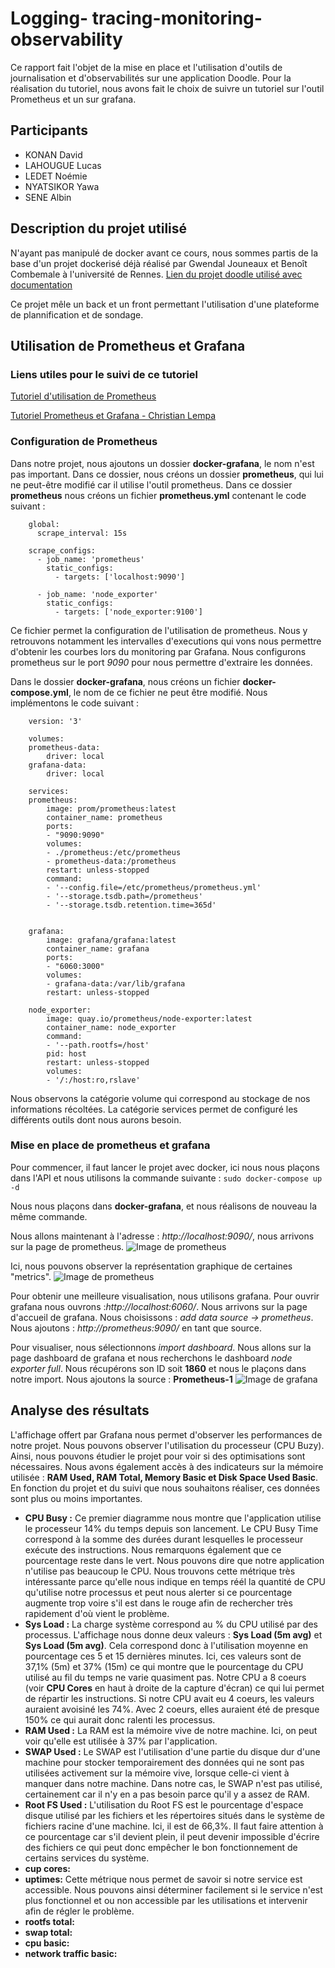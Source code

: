 # **Logging- tracing-monitoring-observability**

Ce rapport fait l'objet  de la mise en place et l'utilisation d'outils de journalisation et d'observabilités sur une application Doodle. Pour la réalisation du tutoriel, nous avons fait le choix de suivre un tutoriel sur l'outil Prometheus et un sur grafana.

## Participants
- KONAN David
- LAHOUGUE Lucas 
- LEDET Noémie 
- NYATSIKOR Yawa  
- SENE Albin 

 
## Description du projet utilisé

N'ayant pas manipulé de docker avant ce cours, nous sommes partis de la base d'un projet dockerisé déjà réalisé par Gwendal Jouneaux et Benoît Combemale à l'université de Rennes. 
[Lien du projet doodle utilisé avec documentation](https://github.com/nledet/DevOps)

Ce projet mêle un back et un front permettant l'utilisation d'une plateforme de plannification et de sondage. 

##  Utilisation de Prometheus et Grafana

### Liens utiles pour le suivi de ce tutoriel
[Tutoriel d'utilisation de Prometheus](https://prometheus.io/docs/prometheus/latest/getting_started/)

[Tutoriel Prometheus et Grafana - Christian Lempa](https://www.youtube.com/watch?v=9TJx7QTrTyo)

### Configuration de Prometheus 
Dans notre projet, nous ajoutons un dossier **docker-grafana**, le nom n'est pas important. Dans ce dossier, nous créons un dossier **prometheus**, qui lui ne peut-être modifié car il utilise l'outil prometheus. Dans ce dossier **prometheus** nous créons un fichier **prometheus.yml** contenant le code suivant : 
```
    global:
      scrape_interval: 15s 
    
    scrape_configs:
      - job_name: 'prometheus'
        static_configs:
          - targets: ['localhost:9090']

      - job_name: 'node_exporter'
        static_configs:
          - targets: ['node_exporter:9100']
```
Ce fichier permet la configuration de l'utilisation de prometheus. Nous y retrouvons notamment les intervalles d'executions qui vons nous permettre d'obtenir les courbes lors du monitoring par Grafana. Nous configurons prometheus sur le port *9090* pour nous permettre d'extraire les données. 


Dans le dossier **docker-grafana**, nous créons un fichier **docker-compose.yml**, le nom de ce fichier ne peut être modifié. Nous implémentons le code suivant : 
```
    version: '3'

    volumes:
    prometheus-data:
        driver: local
    grafana-data:
        driver: local

    services:
    prometheus:
        image: prom/prometheus:latest
        container_name: prometheus
        ports:
        - "9090:9090"
        volumes:
        - ./prometheus:/etc/prometheus
        - prometheus-data:/prometheus
        restart: unless-stopped
        command:
        - '--config.file=/etc/prometheus/prometheus.yml'
        - '--storage.tsdb.path=/prometheus'
        - '--storage.tsdb.retention.time=365d'


    grafana:
        image: grafana/grafana:latest
        container_name: grafana
        ports:
        - "6060:3000"
        volumes:
        - grafana-data:/var/lib/grafana
        restart: unless-stopped

    node_exporter:
        image: quay.io/prometheus/node-exporter:latest
        container_name: node_exporter
        command:
        - '--path.rootfs=/host'
        pid: host
        restart: unless-stopped
        volumes:
        - '/:/host:ro,rslave'
```
Nous observons la catégorie volume qui correspond au stockage de nos informations récoltées. La catégorie services permet de configuré les différents outils dont nous aurons besoin. 

### Mise en place de prometheus et grafana
Pour commencer, il faut lancer le projet avec docker, ici nous nous plaçons dans l'API et nous utilisons la commande suivante : 
`sudo docker-compose up -d`

Nous nous plaçons dans **docker-grafana**, et nous réalisons de nouveau la même commande. 

Nous allons maintenant à l'adresse : *http://localhost:9090/*, nous arrivons sur la page de prometheus. 
![Image de prometheus](prometheus.png)

Ici, nous pouvons observer la représentation graphique de certaines "metrics". 
![Image de prometheus](pro.png)

Pour obtenir une meilleure visualisation, nous utilisons grafana. Pour ouvrir grafana nous ouvrons :*http://localhost:6060/*. Nous arrivons sur la page d'accueil de grafana. Nous choisissons : *add data source -> prometheus*. Nous ajoutons : *http://prometheus:9090/* en tant que source. 


Pour visualiser, nous sélectionnons *import dashboard*. Nous allons sur la page dashboard de grafana et nous recherchons le dashboard *node exporter full*. Nous récupérons son ID soit **1860** et nous le plaçons dans notre import. Nous ajoutons la source : **Prometheus-1** 
![Image de grafana](grafana.png)
## Analyse des résultats
L'affichage offert par Grafana nous permet d'observer les performances de notre projet. Nous pouvons observer l'utilisation du processeur (CPU Buzy). Ainsi, nous pouvons étudier le projet pour voir si des optimisations sont nécessaires. Nous avons également accès à des indicateurs sur la mémoire utilisée : **RAM Used, RAM Total, Memory Basic et Disk Space Used Basic**. En fonction du projet et du suivi que nous souhaitons réaliser, ces données sont plus ou moins importantes.

- **CPU Busy :** Ce premier diagramme nous montre que l'application utilise le processeur 14% du temps depuis son lancement. Le CPU Busy Time correspond à la somme des durées durant lesquelles le processeur exécute des instructions. Nous remarquons également que ce pourcentage reste dans le vert. Nous pouvons dire que notre application n'utilise pas beaucoup le CPU. Nous trouvons cette métrique  très intéressante parce qu'elle nous indique en temps réél la quantité de CPU qu'utilise notre processus et peut nous alerter si ce pourcentage augmente trop voire s'il est dans le rouge afin de rechercher très rapidement d'où vient le problème.
- **Sys Load :** La charge système correspond au % du CPU utilisé par des processus. L'affichage nous donne deux valeurs : **Sys Load (5m avg)** et **Sys Load (5m avg)**. Cela correspond donc à l'utilisation moyenne en pourcentage ces 5 et 15 dernières minutes. Ici, ces valeurs sont de 37,1% (5m) et 37% (15m) ce qui montre que le pourcentage du CPU utilisé au fil du temps ne varie quasiment pas. Notre CPU a 8 coeurs (voir **CPU Cores** en haut à droite de la capture d'écran) ce qui lui permet de répartir les instructions. Si notre CPU avait eu 4 coeurs, les valeurs auraient avoisiné les 74%. Avec 2 coeurs, elles auraient été de presque 150% ce qui aurait donc ralenti les processus.
- **RAM Used :** La RAM est la mémoire vive de notre machine. Ici, on peut voir qu'elle est utilisée à 37% par l'application.
- **SWAP Used :** Le SWAP est l'utilisation d'une partie du disque dur d'une machine pour stocker temporairement des données qui ne sont pas utilisées activement sur la mémoire vive, lorsque celle-ci vient à manquer dans notre machine. Dans notre cas, le SWAP n'est pas utilisé, certainement car il n'y en a pas besoin parce qu'il y a assez de RAM. 
- **Root FS Used :** L'utilisation du Root FS est le pourcentage d'espace disque utilisé par les fichiers et les répertoires situés dans le système de fichiers racine d'une machine. Ici, il est de 66,3%. Il faut faire attention à ce pourcentage car s'il devient plein, il peut devenir impossible d'écrire des fichiers ce qui peut donc empêcher le bon fonctionnement de certains services du système.
- **cup cores:**
- **uptimes:** Cette métrique nous permet de savoir si notre service est accessible. Nous pouvons ainsi déterminer facilement si le service n'est plus fonctionnel et ou non accessible par les utilisations et intervenir afin de régler le problème.
- **rootfs total:**
- **swap total:**
- **cpu basic:**
- **network traffic basic:**




